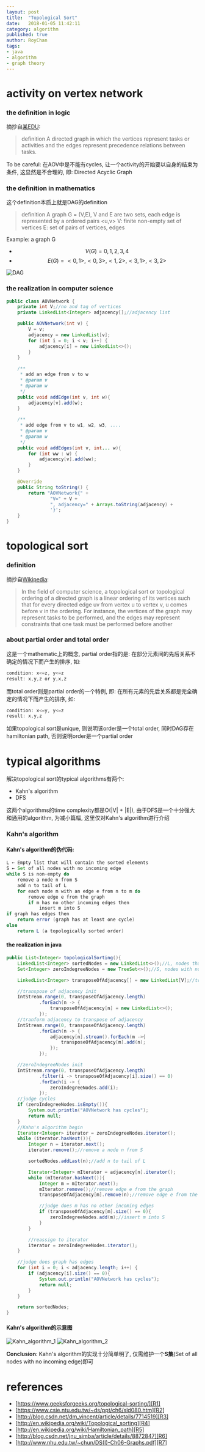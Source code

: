 ```yaml
---
layout: post
title:  "Topological Sort"
date:   2018-01-05 11:42:11
category: algorithm
published: true
author: RoyChan
tags:
- java
- algorithm
- graph theory
---
```


# activity on vertex network

### the definition in logic
摘抄自[某EDU][R2]:
> definition
> A directed graph in which the vertices represent tasks or activities and the edges represent precedence relations between tasks.

To be careful: 在AOV中是不能有cycles, 让一个activity的开始要以自身的结束为条件, 这显然是不合理的, 即: Directed Acyclic Graph

### the definition in mathematics
这个definition本质上就是DAG的definition
> definition
> A graph G = (V,E), V and E are two sets, each edge is represented by a ordered pairs <u,v>
> V: finite non-empty set of vertices
> E: set of pairs of vertices, edges

Example: a graph G
* $$V(G) = {0, 1, 2, 3, 4}$$
* $$E(G) = {<0,1>,<0,3>,<1,2>,<3,1>,<3,2>}$$

![DAG](https://raw.githubusercontent.com/RoyWorld/RoyWorld.github.io/master/images/20180105/20180105_DAG.png)

### the realization in computer science
```java
public class AOVNetwork {
    private int V;//no and tag of vertices
    private LinkedList<Integer> adjacency[];//adjacency list

    public AOVNetwork(int v) {
        V = v;
        adjacency = new LinkedList[v];
        for (int i = 0; i < v; i++) {
            adjacency[i] = new LinkedList<>();
        }
    }

    /**
     * add an edge from v to w
     * @param v
     * @param w
     */
    public void addEdge(int v, int w){
        adjacency[v].add(w);
    }

    /**
     * add edge from v to w1, w2, w3, ....
     * @param v
     * @param w
     */
    public void addEdges(int v, int... w){
        for (int ww : w) {
            adjacency[v].add(ww);
        }
    }

    @Override
    public String toString() {
        return "AOVNetwork{" +
                "V=" + V +
                ", adjacency=" + Arrays.toString(adjacency) +
                '}';
    }
}
```

# topological sort

### definition
摘抄自[Wikipedia][R4]:
> In the field of computer science, a topological sort or topological ordering of a directed graph is a linear ordering of its vertices such that for every directed edge uv from vertex u to vertex v, u comes before v in the ordering.
> For instance, the vertices of the graph may represent tasks to be performed, and the edges may represent constraints that one task must be performed before another

### about partial order and total order
这是一个mathematic上的概念, partial order指的是: 在部分元素间的先后关系不确定的情况下而产生的排序, 如:
```java
condition: x<=z, y<=z
result: x,y,z or y,x,z
```

而total order则是partial order的一个特例, 即: 在所有元素的先后关系都是完全确定的情况下而产生的排序, 如:
```java
condition: x<=y, y<=z
result: x,y,z
```

如果topological sort是unique, 则说明该order是一个total order, 同时DAG存在hamiltonian path, 否则说明order是一个partial order

# typical algorithms

解决topological sort的typical algorithms有两个:
* Kahn's algorithm
* DFS

这两个algorithms的time complexity都是O(\|V\| + \|E\|), 由于DFS是一个十分强大和通用的algorithm, 为减小篇幅, 这里仅对Kahn's algorithm进行介绍

### Kahn's algorithm
#### Kahn's algorithm的伪代码:
```java
L ← Empty list that will contain the sorted elements
S ← Set of all nodes with no incoming edge
while S is non-empty do
    remove a node n from S
    add n to tail of L
    for each node m with an edge e from n to m do
        remove edge e from the graph
        if m has no other incoming edges then
            insert m into S
if graph has edges then
    return error (graph has at least one cycle)
else 
    return L (a topologically sorted order)
```

#### the realization in java
```java
public List<Integer> topologicalSorting(){
    LinkedList<Integer> sortedNodes = new LinkedList<>();//L, nodes that have bean sorted
    Set<Integer> zeroIndegreeNodes = new TreeSet<>();//S, nodes with no incoming edge

    LinkedList<Integer> transposeOfAdjacency[] = new LinkedList[V];//transpose of adjacency list

    //transpose of adjacency init
    IntStream.range(0, transposeOfAdjacency.length)
            .forEach(n -> {
                transposeOfAdjacency[n] = new LinkedList<>();
            });
    //tranform adjacency to transpose of adjacency
    IntStream.range(0, transposeOfAdjacency.length)
            .forEach(n -> {
                adjacency[n].stream().forEach(m ->{
                    transposeOfAdjacency[m].add(n);
                });
            });

    //zeroIndegreeNodes init
    IntStream.range(0, transposeOfAdjacency.length)
            .filter(i -> transposeOfAdjacency[i].size() == 0)
            .forEach(i -> {
                zeroIndegreeNodes.add(i);
            });
    //judge cycles
    if (zeroIndegreeNodes.isEmpty()){
        System.out.println("AOVNetwork has cycles");
        return null;
    }
    //Kahn's algorithm begin
    Iterator<Integer> iterator = zeroIndegreeNodes.iterator();
    while (iterator.hasNext()){
        Integer n = iterator.next();
        iterator.remove();//remove a node n from S

        sortedNodes.addLast(n);//add n to tail of L

        Iterator<Integer> mIterator = adjacency[n].iterator();
        while (mIterator.hasNext()){
            Integer m = mIterator.next();
            mIterator.remove();//remove edge e from the graph
            transposeOfAdjacency[m].remove(n);//remove edge e from the graph

            //judge does m has no other incoming edges
            if (transposeOfAdjacency[m].size() == 0){
                zeroIndegreeNodes.add(m);//insert m into S
            }
        }

        //reassign to iterator
        iterator = zeroIndegreeNodes.iterator();
    }

    //judge does graph has edges
    for (int i = 0; i < adjacency.length; i++) {
        if (adjacency[i].size() == 0){
            System.out.println("AOVNetwork has cycles");
            return null;
        }
    }

    return sortedNodes;
}
```

#### Kahn's algorithm的示意图
![Kahn_algorithm_1](https://raw.githubusercontent.com/RoyWorld/RoyWorld.github.io/master/images/20180105/20180105_Kahn_algorithm_1.png "Kahn's_algorithm_1")
![Kahn_algorithm_2](https://raw.githubusercontent.com/RoyWorld/RoyWorld.github.io/master/images/20180105/20180105_Kahn_algorithm_2.png "Kahn's_algorithm_2")

**Conclusion**: Kahn's algorithm的实现十分简单明了, 仅需维护一个**S集**(Set of all nodes with no incoming edge)即可


# references
- [https://www.geeksforgeeks.org/topological-sorting/][R1]
- [https://www.csie.ntu.edu.tw/~ds/ppt/ch6/sld080.htm][R2]
- [http://blog.csdn.net/dm_vincent/article/details/7714519][R3]
- [http://en.wikipedia.org/wiki/Topological_sorting][R4]
- [http://en.wikipedia.org/wiki/Hamiltonian_path][R5]
- [http://blog.csdn.net/jnu_simba/article/details/8872847][R6]
- [http://www.nhu.edu.tw/~chun/DS(I)-Ch06-Graphs.pdf][R7]



[R1]: https://www.geeksforgeeks.org/topological-sorting/
[R2]: https://www.csie.ntu.edu.tw/~ds/ppt/ch6/sld080.htm
[R3]: http://blog.csdn.net/dm_vincent/article/details/7714519
[R4]: http://en.wikipedia.org/wiki/Topological_sorting
[R5]: http://en.wikipedia.org/wiki/Hamiltonian_path
[R6]: http://blog.csdn.net/jnu_simba/article/details/8872847
[R7]: http://www.nhu.edu.tw/~chun/DS(I)-Ch06-Graphs.pdf